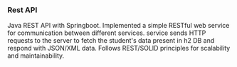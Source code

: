 ### Rest API

Java REST API with Springboot. Implemented a simple RESTful web service for communication between different services. service sends HTTP requests to the server to fetch the student's data present in h2 DB and respond with JSON/XML data. Follows REST/SOLID principles for scalability and maintainability.
